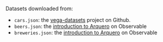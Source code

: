 Datasets downloaded from:
* `cars.json`: the [vega-datasets](https://github.com/vega/vega-datasets) project on Github.
* `beers.json`: the [introduction to Arquero](https://observablehq.com/@uwdata/introducing-arquero) on Observable
* `breweries.json`: the [introduction to Arquero](https://observablehq.com/@uwdata/introducing-arquero) on Observable
